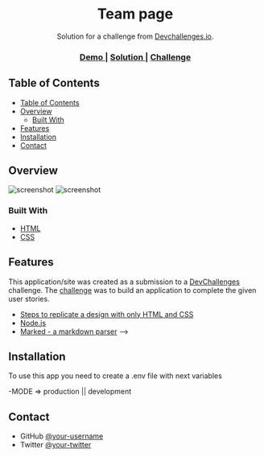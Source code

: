 <h1 align="center">Team page</h1>

<div align="center">
   Solution for a challenge from  <a href="http://devchallenges.io" target="_blank">Devchallenges.io</a>.
</div>

<div align="center">
  <h3>
    <a href="https://dapriad.github.io/team-page/">
      Demo
    </a>
    <span> | </span>
    <a href="https://github.com/dapriad/team-page">
      Solution
    </a>
    <span> | </span>
    <a href="https://devchallenges.io/challenges/hhmesazsqgKXrTkYkt0U">
      Challenge
    </a>
  </h3>
</div>

## Table of Contents

- [Table of Contents](#table-of-contents)
- [Overview](#overview)
  - [Built With](#built-with)
- [Features](#features)
- [Installation](#installation)
- [Contact](#contact)


## Overview

![screenshot](https://i.postimg.cc/Qdm3JRCp/Captura-de-pantalla-de-2021-06-16-12-29-35.png)
![screenshot](https://i.postimg.cc/ZKk4b8Xy/Captura-de-pantalla-de-2021-06-16-12-30-16.png)


### Built With

- [HTML](https://html.com/)
- [CSS](https://developer.mozilla.org/es/docs/Learn/Getting_started_with_the_web/CSS_basics)

## Features

This application/site was created as a submission to a [DevChallenges](https://devchallenges.io/challenges) challenge. The [challenge](https://devchallenges.io/challenges/hhmesazsqgKXrTkYkt0U) was to build an application to complete the given user stories.

- [Steps to replicate a design with only HTML and CSS](https://devchallenges-blogs.web.app/how-to-replicate-design/)
- [Node.js](https://nodejs.org/)
- [Marked - a markdown parser](https://github.com/chjj/marked) -->

## Installation

To use this app you need to create a .env file with next variables 

  -MODE => production || development

## Contact

- GitHub [@your-username](https://{github.com/dapriad})
- Twitter [@your-twitter](https://{twitter.com/dapriad})
